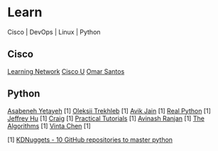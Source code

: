 # Learn

Cisco | DevOps | Linux | Python

## Cisco

[Learning Network](https://learningnetwork.cisco.com/)
[Cisco U](https://u.cisco.com)
[Omar Santos](https://github.com/The-Art-of-Hacking)

## Python

[Asabeneh Yetayeh](https://github.com/Asabeneh) [1]
[Oleksii Trekhleb](https://github.com/trekhleb) [1]
[Avik Jain](https://github.com/Avik-Jain) [1]
[Real Python](https://github.com/realpython) [1]
[Jeffrey Hu](https://github.com/zhiwehu) [1]
[Craig](https://github.com/geekcomputers) [1]
[Practical Tutorials](https://github.com/practical-tutorials) [1]
[Avinash Ranjan](https://github.com/avinashkranjan) [1]
[The Algorithms](https://github.com/TheAlgorithms) [1]
[Vinta Chen](https://github.com/vinta) [1]

[1] [KDNuggets - 10 GitHub repositories to master python](https://www.kdnuggets.com/10-github-repositories-to-master-python)

